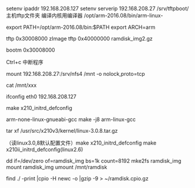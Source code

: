 
setenv ipaddr 192.168.208.127
setenv serverip 192.168.208.27
/srv/tftpboot/ 主机tftp文件夹
编译内核用编译器  /opt/arm-2016.08/bin/arm-linux-


export PATH=/opt/arm-2016.08/bin:$PATH
export ARCH=arm


tftp 0x30008000 zImage
tftp 0x40000000 ramdisk_img2.gz

bootm 0x30008000

Ctrl+c 中断程序


mount 192.168.208.27:/srv/nfs4 /mnt -o nolock,proto=tcp 


cat /mnt/xxx


ifconfig eth0 192.168.208.127


make x210_initrd_defconfig


arm-none-linux-gnueabi-gcc
make -j8
arm-linux-gcc



tar xf /usr/src/x210v3/kernel/linux-3.0.8.tar.gz 

（读linux3.0,8默认配置文件）make x210_initrd_defconfig
make x210ii_initrd_defconfig(linux2.6)



dd if=/dev/zero of=ramdisk_img bs=1k count=8192
mke2fs ramdisk_img
mount ramdisk_img
umount /mnt/ramdisk

find ./ -print |cpio -H newc -o |gzip -9 > ~/ramdisk.cpio.gz
